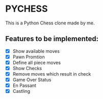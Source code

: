 # PYCHESS

This is a Python Chess clone made by me.

## Features to be implemented:

- [x] Show available moves
- [x] Pawn Promtion
- [x] Define all piece moves
- [x] Show Checks
- [x] Remove moves which result in check
- [x] Game Over Status
- [x] En Passant
- [x] Castling